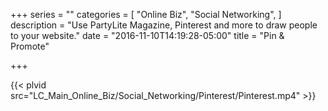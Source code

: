 +++
series = ""
categories = [
  "Online Biz",
  "Social Networking",
]
description = "Use PartyLite Magazine, Pinterest and more to draw people to your website."
date = "2016-11-10T14:19:28-05:00"
title = "Pin & Promote"

+++

{{< plvid src="LC_Main_Online_Biz/Social_Networking/Pinterest/Pinterest.mp4" >}}
